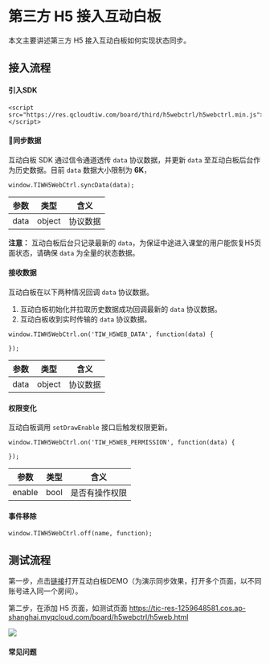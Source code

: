 # 第三方 H5 接入互动白板

本文主要讲述第三方 H5 接入互动白板如何实现状态同步。

## 接入流程
#### 引入SDK

```
<script src="https://res.qcloudtiw.com/board/third/h5webctrl/h5webctrl.min.js"></script>
```

#### 同步数据

互动白板 SDK 通过信令通道透传 `data` 协议数据，并更新 `data` 至互动白板后台作为历史数据。目前 `data` 数据大小限制为 **6K**，

```
window.TIWH5WebCtrl.syncData(data);
```

|参数|类型|含义|
|---|---|---|
|data|object|协议数据|


**注意：** 互动白板后台只记录最新的 `data`，为保证中途进入课堂的用户能恢复H5页面状态，请确保 `data` 为全量的状态数据。

#### 接收数据

互动白板在以下两种情况回调 `data` 协议数据。
1. 互动白板初始化并拉取历史数据成功回调最新的 `data` 协议数据。
2. 互动白板收到实时传输的 `data` 协议数据。

```
window.TIWH5WebCtrl.on('TIW_H5WEB_DATA', function(data) {

});

```

|参数|类型|含义|
|---|---|---|
|data|object|协议数据|


#### 权限变化

互动白板调用 `setDrawEnable` 接口后触发权限更新。

```
window.TIWH5WebCtrl.on('TIW_H5WEB_PERMISSION', function(data) {

});
```


|参数|类型|含义|
|---|---|---|
|enable|bool|是否有操作权限|

#### 事件移除

```
window.TIWH5WebCtrl.off(name, function);
```

## 测试流程


第一步，点击[链接](https://demo.qcloudtiw.com/web/h5ctrl/index.html)打开互动白板DEMO（为演示同步效果，打开多个页面，以不同账号进入同一个房间）。


第二步，在添加 H5 页面，如测试页面 https://tic-res-1259648581.cos.ap-shanghai.myqcloud.com/board/h5webctrl/h5web.html


![](https://main.qcloudimg.com/raw/dacadac92d57750c8403b466a4ad99eb.jpg)


#### 常见问题



